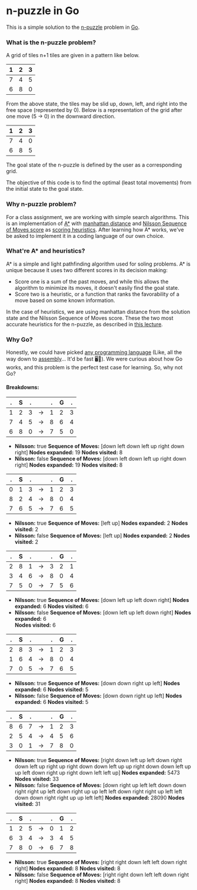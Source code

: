 # n-puzzle in Go
This is a simple solution to the [n-puzzle](https://en.wikipedia.org/wiki/N-puzzle) problem in [Go](https://en.wikipedia.org/wiki/Go_(programming_language)).

### What is the n-puzzle problem?

A grid of tiles n+1 tiles are given in a pattern like below.

1|2|3
-|-|-
7|4|5
6|8|0

From the above state, the tiles may be slid up, down, left, and right into the free space (represented by 0). Below is a representation of the grid after one move (5 -> 0) in the downward direction.

1|2|3
-|-|-
7|4|0
6|8|5

The goal state of the n-puzzle is defined by the user as a corresponding grid. 

The objective of this code is to find the optimal (least total movements) from the initial state to the goal state.

### Why n-puzzle problem?
For a class assignment, we are working with simple search algorithms. This is an implementation of [A*](https://en.wikipedia.org/wiki/A*_search_algorithm) with [manhattan distance](https://en.wikipedia.org/wiki/Manhattan_distance) and [Nilsson Sequence of Moves score](https://www.cse.iitk.ac.in/users/cs365/2009/ppt/13jan_Aman.pdf#page=7) as [scoring heuristics](https://en.wikipedia.org/wiki/Heuristic_(computer_science)). After learning how A* works, we've be asked to implement it in a coding language of our own choice.

### What're A* and heuristics?
A* is a simple and light pathfinding algorithm used for soling problems. A* is unique because it uses two different scores in its decision making:
* Score one is a sum of the past moves, and while this allows the algorithm to minimize its moves, it doesn't easily find the goal state. 
* Score two is a heuristic, or a function that ranks the favorability of a move based on some known information. 

In the case of heuristics, we are using manhattan distance from the solution state and the Nilsson Sequence of Moves score. These the two most accurate heuristics for the n-puzzle, as described in [this lecture](https://www.cse.iitk.ac.in/users/cs365/2009/ppt/13jan_Aman.pdf).

### Why Go?
Honestly, we could have picked [any programming language](https://en.wikipedia.org/wiki/List_of_programming_languages) (Like, all the way down to [assembly](https://en.wikipedia.org/wiki/Assembly_language)... It'd be fast 🖥💨). We were curious about how Go works, and this problem is the perfect test case for learning. So, why not Go?

#### Breakdowns:

.| **S** |.||.| **G** |.
-|-|-|-|-|-|-
1 | 2 | 3 |->| 1 | 2 | 3
7 | 4 | 5 |->| 8 | 6 | 4
6 | 8 | 0 |->| 7 | 5 | 0

* **Nilsson:** true 
**Sequence of Moves:** [down left down left up right down right] 
**Nodes expanded:** 19 
**Nodes visited:** 8
* **Nilsson:** false 
**Sequence of Moves:** [down left down left up right down right] 
**Nodes expanded:** 19 
**Nodes visited:** 8


.| **S** |.||.| **G** |.
-|-|-|-|-|-|-
 0 | 1 | 3 |->| 1 | 2 | 3
 8 | 2 | 4 |->| 8 | 0 | 4
 7 | 6 | 5 |->| 7 | 6 | 5
* **Nilsson:** true 
**Sequence of Moves:** [left up] 
**Nodes expanded:** 2 
**Nodes visited:** 2
* **Nilsson:** false 
**Sequence of Moves:** [left up] 
**Nodes expanded:** 2 
**Nodes visited:** 2


.| **S** |.||.| **G** |.
-|-|-|-|-|-|-
 2 | 8 | 1 |->| 3 | 2 | 1
 3 | 4 | 6 |->| 8 | 0 | 4
 7 | 5 | 0 |->| 7 | 5 | 6
* **Nilsson:** true 
**Sequence of Moves:** [down left up left down right] 
**Nodes expanded:** 6 
**Nodes visited:** 6
* **Nilsson:** false 
**Sequence of Moves:** [down left up left down right] 
**Nodes expanded:** 6   
**Nodes visited:** 6


.| **S** |.||.| **G** |.
-|-|-|-|-|-|-
 2 | 8 | 3 |->| 1 | 2 | 3
 1 | 6 | 4 |->| 8 | 0 | 4
 7 | 0 | 5 |->| 7 | 6 | 5
* **Nilsson:** true 
**Sequence of Moves:** [down down right up left] 
**Nodes expanded:** 6 
**Nodes visited:** 5
* **Nilsson:** false 
**Sequence of Moves:** [down down right up left] 
**Nodes expanded:** 6 
**Nodes visited:** 5


.| **S** |.||.| **G** |.
-|-|-|-|-|-|-
8 | 6 | 7 |->| 1 | 2 | 3
2 | 5 | 4 |->| 4 | 5 | 6
3 | 0 | 1 |->| 7 | 8 | 0
* **Nilsson:** true 
**Sequence of Moves:** [right down left up left down right down left up right up right down down left up up right down down left up up left down right up right down left left up]
**Nodes expanded:** 5473 
**Nodes visited:** 33
* **Nilsson:** false 
**Sequence of Moves:** [down right up left left down down right right up left down right up up left left down right right up left left down down right right up up left left]
**Nodes expanded:** 28090 
**Nodes visited:** 31


.| **S** |.||.| **G** |.
-|-|-|-|-|-|-
 1 | 2 | 5 |->| 0 | 1 | 2
 6 | 3 | 4 |->| 3 | 4 | 5
 7 | 8 | 0 |->| 6 | 7 | 8
* **Nilsson:** true 
**Sequence of Moves:** [right right down left left down right right] 
**Nodes expanded:** 8 
**Nodes visited:** 8
* **Nilsson:** false 
**Sequence of Moves:** [right right down left left down right right] 
**Nodes expanded:** 8 
**Nodes visited:** 8
